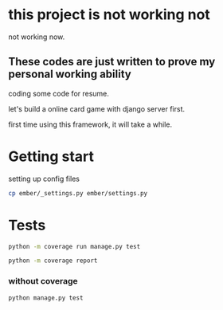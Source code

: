 # this project is not working not

not working now.

## These codes are just written to prove my personal working ability

coding some code for resume.

let's build a online card game with django server first.

first time using this framework, it will take a while.

# Getting start

setting up config files

```sh
cp ember/_settings.py ember/settings.py
```

# Tests

```sh
python -m coverage run manage.py test

python -m coverage report
```

### without coverage

```sh
python manage.py test
```
